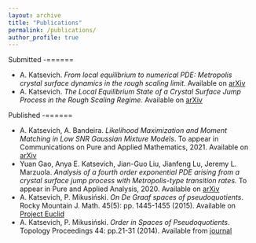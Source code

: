 ```yaml
---
layout: archive
title: "Publications"
permalink: /publications/
author_profile: true
---
```


Submitted
-======
- A. Katsevich. *From local equilibrium to numerical PDE: Metropolis crystal surface dynamics in the rough scaling limit.* Available on [arXiv](https://arxiv.org/placeholder)
- A. Katsevich. *The Local Equilibrium State of a Crystal Surface Jump Process in the Rough Scaling Regime.* Available on [arXiv](https://arxiv.org/abs/2106.04652)

Published
-======
- A. Katsevich, A. Bandeira. *Likelihood Maximization and Moment Matching in Low SNR Gaussian Mixture Models*. To appear in Communications on Pure and Applied Mathematics, 2021. Available on [arXiv](https://arxiv.org/abs/2006.15202)
- Yuan Gao, Anya E. Katsevich, Jian-Guo Liu, Jianfeng Lu, Jeremy L. Marzuola. *Analysis of a fourth order exponential PDE arising from a crystal surface jump process with Metropolis-type transition rates.* To appear in Pure and Applied Analysis, 2020. Available on [arXiv](https://arxiv.org/abs/2003.07236)
-  A. Katsevich, P. Mikusiński. *On De Graaf spaces of pseudoquotients*. Rocky Mountain J. Math. 45(5): pp. 1445-1455 (2015). Available on [Project Euclid](https://projecteuclid.org/journals/rocky-mountain-journal-of-mathematics/volume-45/issue-5/On-De-Graaf-spaces-of-pseudoquotients/10.1216/RMJ-2015-45-5-1445.full)
- A. Katsevich, P. Mikusiński. *Order in Spaces of Pseudoquotients*. Topology Proceedings 44: pp.21-31 (2014). Available from [journal](http://topology.nipissingu.ca/tp/reprints/v44/tp44003.pdf)

